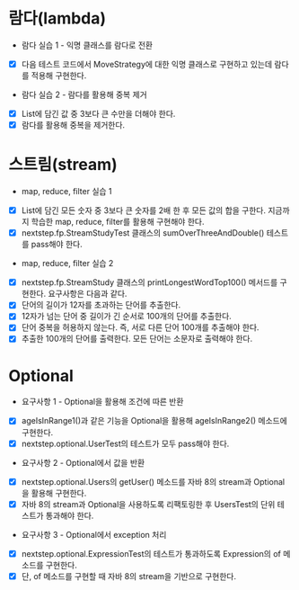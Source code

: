 # 람다(lambda)
- 람다 실습 1 - 익명 클래스를 람다로 전환
-[x] 다음 테스트 코드에서 MoveStrategy에 대한 익명 클래스로 구현하고 있는데 람다를 적용해 구현한다.

- 람다 실습 2 - 람다를 활용해 중복 제거
-[x] List에 담긴 값 중 3보다 큰 수만을 더해야 한다.
-[x] 람다를 활용해 중복을 제거한다.

# 스트림(stream)
- map, reduce, filter 실습 1
-[x] List에 담긴 모든 숫자 중 3보다 큰 숫자를 2배 한 후 모든 값의 합을 구한다. 지금까지 학습한 map, reduce, filter를 활용해 구현해야 한다.
-[x] nextstep.fp.StreamStudyTest 클래스의 sumOverThreeAndDouble() 테스트를 pass해야 한다.
- map, reduce, filter 실습 2
-[x] nextstep.fp.StreamStudy 클래스의 printLongestWordTop100() 메서드를 구현한다. 요구사항은 다음과 같다.
-[x] 단어의 길이가 12자를 초과하는 단어를 추출한다.
-[x] 12자가 넘는 단어 중 길이가 긴 순서로 100개의 단어를 추출한다.
-[x] 단어 중복을 허용하지 않는다. 즉, 서로 다른 단어 100개를 추출해야 한다.
-[x] 추출한 100개의 단어를 출력한다. 모든 단어는 소문자로 출력해야 한다.

# Optional
- 요구사항 1 - Optional을 활용해 조건에 따른 반환
-[x] ageIsInRange1()과 같은 기능을 Optional을 활용해 ageIsInRange2() 메소드에 구현한다.
-[x] nextstep.optional.UserTest의 테스트가 모두 pass해야 한다.
- 요구사항 2 - Optional에서 값을 반환
-[x] nextstep.optional.Users의 getUser() 메소드를 자바 8의 stream과 Optional을 활용해 구현한다.
-[x] 자바 8의 stream과 Optional을 사용하도록 리팩토링한 후 UsersTest의 단위 테스트가 통과해야 한다.
- 요구사항 3 - Optional에서 exception 처리
-[x] nextstep.optional.ExpressionTest의 테스트가 통과하도록 Expression의 of 메소드를 구현한다.
-[x] 단, of 메소드를 구현할 때 자바 8의 stream을 기반으로 구현한다.